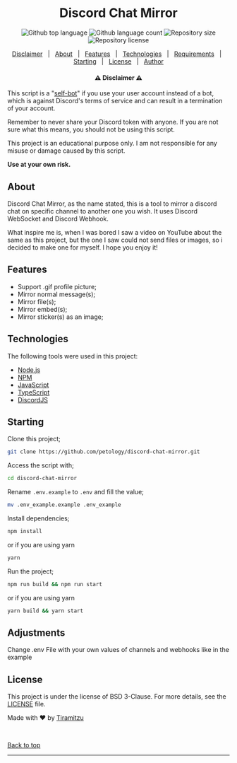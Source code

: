 <h1 align="center" id="top">Discord Chat Mirror</h1>
<p align="center">
  <img alt="Github top language" src="https://img.shields.io/github/languages/top/tiramitzu/discord-chat-mirror?color=5865F2">
  <img alt="Github language count" src="https://img.shields.io/github/languages/count/tiramitzu/discord-chat-mirror?color=5865F2">
  <img alt="Repository size" src="https://img.shields.io/github/repo-size/tiramitzu/discord-chat-mirror?color=5865F2">
  <img alt="Repository license" src="https://img.shields.io/github/license/tiramitzu/discord-chat-mirror?color=5865F2">
</p>
<p align="center">
  <a href="#about">Disclaimer</a> &#xa0; | &#xa0;
  <a href="#about">About</a> &#xa0; | &#xa0; 
  <a href="#features">Features</a> &#xa0; | &#xa0;
  <a href="#technologies">Technologies</a> &#xa0; | &#xa0;
  <a href="#requirements">Requirements</a> &#xa0; | &#xa0;
  <a href="#starting">Starting</a> &#xa0; | &#xa0;
  <a href="#license">License</a> &#xa0; | &#xa0;
  <a href="https://github.com/tiramitzu" target="_blank">Author</a>
</p>
<h4 align="center">⚠️ Disclaimer ⚠️</h4>

This script is a "[self-bot](https://support.discord.com/hc/en-us/articles/115002192352-Automated-user-accounts-self-bots-)" if you use your user account instead of a bot, which is against Discord's terms of service and can result in a termination of your account. 

Remember to never share your Discord token with anyone. If you are not sure what this means, you should not be using this script.

This project is an educational purpose only. I am not responsible for any misuse or damage caused by this script.

**Use at your own risk.**

## About

Discord Chat Mirror, as the name stated, this is a tool to mirror a discord chat on specific channel to another one you wish. It uses Discord WebSocket and Discord Webhook.

What inspire me is, when I was bored I saw a video on YouTube about the same as this project, but the one I saw could not send files or images, so i decided to make one for myself. I hope you enjoy it!

## Features ##
+ Support .gif profile picture;
+ Mirror normal message(s);
+ Mirror file(s);
+ Mirror embed(s);
+ Mirror sticker(s) as an image;

## Technologies ##
The following tools were used in this project:
+ [Node.js](https://nodejs.org/en/)
+ [NPM](https://www.npmjs.com/)
+ [JavaScript](https://www.javascript.com/)
+ [TypeScript](https://www.typescriptlang.org/)
+ [DiscordJS](https://discord.js.org/#/)

## Starting ##

Clone this project;
```bash
git clone https://github.com/petology/discord-chat-mirror.git
```
Access the script with;
```bash
cd discord-chat-mirror
```
Rename `.env.example` to `.env` and fill the value;
```bash
mv .env_example.example .env_example
```
Install dependencies;
```bash
npm install
```
or if you are using yarn
```bash
yarn
```

Run the project;
```bash
npm run build && npm run start
```
or if you are using yarn
```bash
yarn build && yarn start
```

## Adjustments ##
Change .env File with your own values of channels and webhooks like in the example

## License ##
This project is under the license of BSD 3-Clause. For more details, see the [LICENSE](LICENSE) file.


Made with :heart: by <a href="https://github.com/tiramitzu" target="_blank">Tiramitzu</a>

&#xa0;

<a href="#top">Back to top</a>
<hr>
